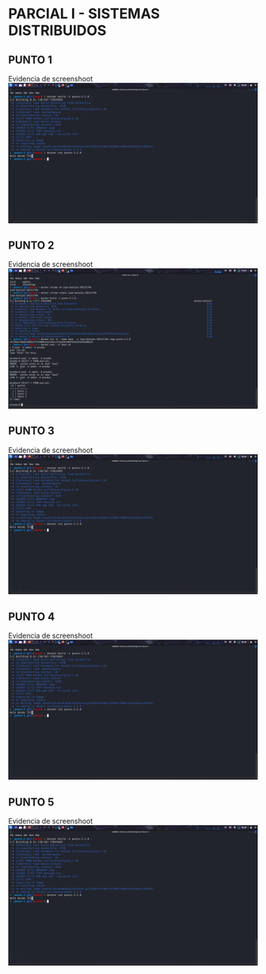 # PARCIAL I - SISTEMAS DISTRIBUIDOS

## PUNTO 1

Evidencia de screenshoot
![Texto alternativo](img/punto-1/image.png)

## PUNTO 2

Evidencia de screenshoot
![Texto alternativo](img/punto-2/image.png)

## PUNTO 3

Evidencia de screenshoot
![Texto alternativo](img/punto-1/image.png)

## PUNTO 4

Evidencia de screenshoot
![Texto alternativo](img/punto-1/image.png)

## PUNTO 5

Evidencia de screenshoot
![Texto alternativo](img/punto-1/image.png)
